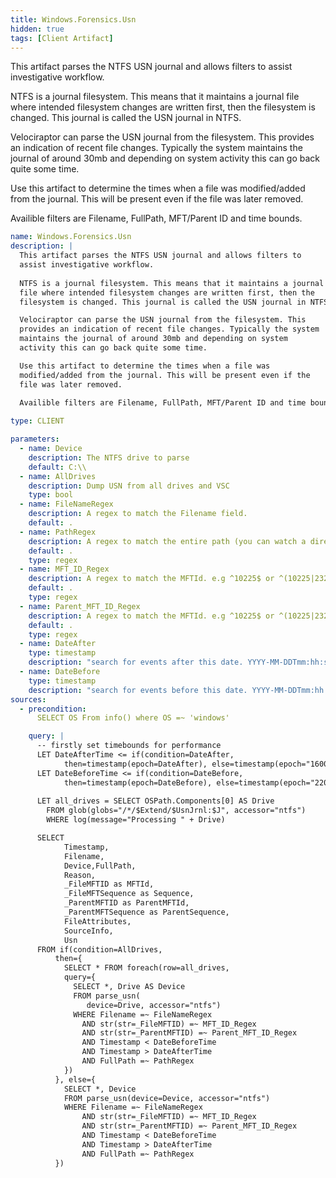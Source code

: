 ```yaml
---
title: Windows.Forensics.Usn
hidden: true
tags: [Client Artifact]
---
```


This artifact parses the NTFS USN journal and allows filters to 
assist investigative workflow.

NTFS is a journal filesystem. This means that it maintains a journal
file where intended filesystem changes are written first, then the
filesystem is changed. This journal is called the USN journal in NTFS.

Velociraptor can parse the USN journal from the filesystem. This
provides an indication of recent file changes. Typically the system
maintains the journal of around 30mb and depending on system
activity this can go back quite some time.

Use this artifact to determine the times when a file was
modified/added from the journal. This will be present even if the
file was later removed.

Availible filters are Filename, FullPath, MFT/Parent ID and time bounds.


```yaml
name: Windows.Forensics.Usn
description: |
  This artifact parses the NTFS USN journal and allows filters to 
  assist investigative workflow.
  
  NTFS is a journal filesystem. This means that it maintains a journal
  file where intended filesystem changes are written first, then the
  filesystem is changed. This journal is called the USN journal in NTFS.

  Velociraptor can parse the USN journal from the filesystem. This
  provides an indication of recent file changes. Typically the system
  maintains the journal of around 30mb and depending on system
  activity this can go back quite some time.

  Use this artifact to determine the times when a file was
  modified/added from the journal. This will be present even if the
  file was later removed.
  
  Availible filters are Filename, FullPath, MFT/Parent ID and time bounds.

type: CLIENT

parameters:
  - name: Device
    description: The NTFS drive to parse
    default: C:\\
  - name: AllDrives
    description: Dump USN from all drives and VSC
    type: bool
  - name: FileNameRegex
    description: A regex to match the Filename field.
    default: .
  - name: PathRegex
    description: A regex to match the entire path (you can watch a directory or a file type).
    default: .
    type: regex
  - name: MFT_ID_Regex
    description: A regex to match the MFTId. e.g ^10225$ or ^(10225|232111)$
    default: .
    type: regex
  - name: Parent_MFT_ID_Regex
    description: A regex to match the MFTId. e.g ^10225$ or ^(10225|232111)$
    default: .
    type: regex
  - name: DateAfter
    type: timestamp
    description: "search for events after this date. YYYY-MM-DDTmm:hh:ssZ"
  - name: DateBefore
    type: timestamp
    description: "search for events before this date. YYYY-MM-DDTmm:hh:ssZ"
sources:
  - precondition:
      SELECT OS From info() where OS =~ 'windows'

    query: |
      -- firstly set timebounds for performance
      LET DateAfterTime <= if(condition=DateAfter,
            then=timestamp(epoch=DateAfter), else=timestamp(epoch="1600-01-01"))
      LET DateBeforeTime <= if(condition=DateBefore,
            then=timestamp(epoch=DateBefore), else=timestamp(epoch="2200-01-01"))
        
      LET all_drives = SELECT OSPath.Components[0] AS Drive
        FROM glob(globs="/*/$Extend/$UsnJrnl:$J", accessor="ntfs")
        WHERE log(message="Processing " + Drive)

      SELECT 
            Timestamp,
            Filename,
            Device,FullPath,
            Reason,
            _FileMFTID as MFTId,
            _FileMFTSequence as Sequence,
            _ParentMFTID as ParentMFTId,
            _ParentMFTSequence as ParentSequence,
            FileAttributes,
            SourceInfo,
            Usn
      FROM if(condition=AllDrives,
          then={
            SELECT * FROM foreach(row=all_drives,
            query={
              SELECT *, Drive AS Device
              FROM parse_usn(
                 device=Drive, accessor="ntfs")
              WHERE Filename =~ FileNameRegex
                AND str(str=_FileMFTID) =~ MFT_ID_Regex
                AND str(str=_ParentMFTID) =~ Parent_MFT_ID_Regex
                AND Timestamp < DateBeforeTime
                AND Timestamp > DateAfterTime
                AND FullPath =~ PathRegex
            })
          }, else={
            SELECT *, Device
            FROM parse_usn(device=Device, accessor="ntfs")
            WHERE Filename =~ FileNameRegex
                AND str(str=_FileMFTID) =~ MFT_ID_Regex
                AND str(str=_ParentMFTID) =~ Parent_MFT_ID_Regex
                AND Timestamp < DateBeforeTime
                AND Timestamp > DateAfterTime
                AND FullPath =~ PathRegex
          })

```
